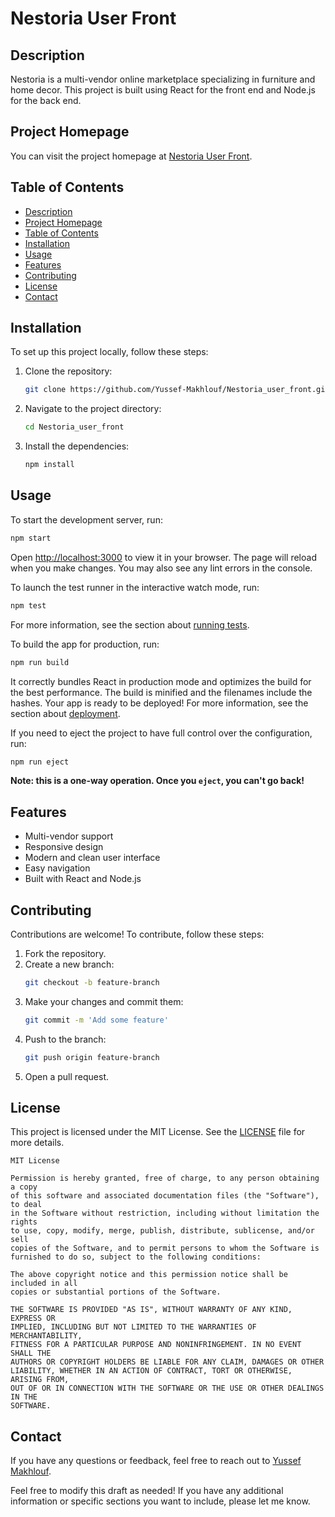 
# Nestoria User Front

## Description
Nestoria is a multi-vendor online marketplace specializing in furniture and home decor. This project is built using React for the front end and Node.js for the back end.

## Project Homepage
You can visit the project homepage at [Nestoria User Front](https://nestoria-user-front.vercel.app).

## Table of Contents
- [Description](#description)
- [Project Homepage](#project-homepage)
- [Table of Contents](#table-of-contents)
- [Installation](#installation)
- [Usage](#usage)
- [Features](#features)
- [Contributing](#contributing)
- [License](#license)
- [Contact](#contact)

## Installation
To set up this project locally, follow these steps:

1. Clone the repository:
    ```bash
    git clone https://github.com/Yussef-Makhlouf/Nestoria_user_front.git
    ```
2. Navigate to the project directory:
    ```bash
    cd Nestoria_user_front
    ```
3. Install the dependencies:
    ```bash
    npm install
    ```

## Usage
To start the development server, run:
```bash
npm start
```
Open [http://localhost:3000](http://localhost:3000) to view it in your browser. The page will reload when you make changes. You may also see any lint errors in the console.

To launch the test runner in the interactive watch mode, run:
```bash
npm test
```
For more information, see the section about [running tests](https://facebook.github.io/create-react-app/docs/running-tests).

To build the app for production, run:
```bash
npm run build
```
It correctly bundles React in production mode and optimizes the build for the best performance. The build is minified and the filenames include the hashes. Your app is ready to be deployed! For more information, see the section about [deployment](https://facebook.github.io/create-react-app/docs/deployment).

If you need to eject the project to have full control over the configuration, run:
```bash
npm run eject
```
**Note: this is a one-way operation. Once you `eject`, you can't go back!**

## Features
- Multi-vendor support
- Responsive design
- Modern and clean user interface
- Easy navigation
- Built with React and Node.js

## Contributing
Contributions are welcome! To contribute, follow these steps:

1. Fork the repository.
2. Create a new branch:
    ```bash
    git checkout -b feature-branch
    ```
3. Make your changes and commit them:
    ```bash
    git commit -m 'Add some feature'
    ```
4. Push to the branch:
    ```bash
    git push origin feature-branch
    ```
5. Open a pull request.

## License
This project is licensed under the MIT License. See the [LICENSE](LICENSE) file for more details.

```
MIT License

Permission is hereby granted, free of charge, to any person obtaining a copy
of this software and associated documentation files (the "Software"), to deal
in the Software without restriction, including without limitation the rights
to use, copy, modify, merge, publish, distribute, sublicense, and/or sell
copies of the Software, and to permit persons to whom the Software is
furnished to do so, subject to the following conditions:

The above copyright notice and this permission notice shall be included in all
copies or substantial portions of the Software.

THE SOFTWARE IS PROVIDED "AS IS", WITHOUT WARRANTY OF ANY KIND, EXPRESS OR
IMPLIED, INCLUDING BUT NOT LIMITED TO THE WARRANTIES OF MERCHANTABILITY,
FITNESS FOR A PARTICULAR PURPOSE AND NONINFRINGEMENT. IN NO EVENT SHALL THE
AUTHORS OR COPYRIGHT HOLDERS BE LIABLE FOR ANY CLAIM, DAMAGES OR OTHER
LIABILITY, WHETHER IN AN ACTION OF CONTRACT, TORT OR OTHERWISE, ARISING FROM,
OUT OF OR IN CONNECTION WITH THE SOFTWARE OR THE USE OR OTHER DEALINGS IN THE
SOFTWARE.
```

## Contact
If you have any questions or feedback, feel free to reach out to [Yussef Makhlouf](https://github.com/Yussef-Makhlouf).

Feel free to modify this draft as needed! If you have any additional information or specific sections you want to include, please let me know.
